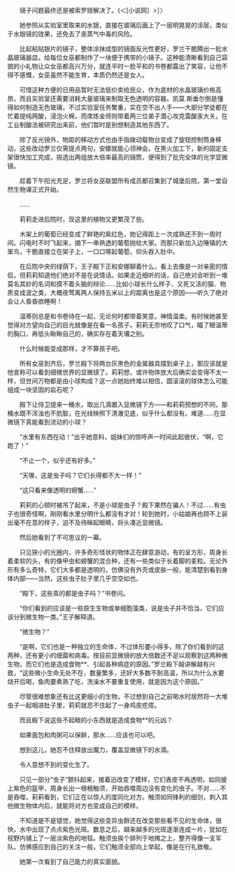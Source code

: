 　　镜子问题最终还是被索罗娅解决了。{＜[小说网］>］〉

　　她参照从实验室里取来的水银，直接在玻璃后画上了一层明晃晃的涂层，类似于水银镜的效果，还免去了汞蒸气中毒的风险。

　　比起粘贴银片的镜子，整体涂抹成型的镜面反光性更好，罗兰干脆腾出一批水晶玻璃器皿，给每位女巫都制作了一块便于携带的小镜子。这种能清晰看到自己容貌的小礼物让众女巫都高兴万分，就连平时一脸平和的书卷都露出了笑容，让他不得不感慨，女巫虽然不能生育，本质仍然还是女人。

　　可惜这种方便的日用品暂时无法低价卖给民众，作为底材的水晶玻璃价格高昂，而且实验室还需要消耗大量玻璃来制取无色透明的容器。凯莫.斯垂尔倒是懂得如何制造无色玻璃，不过实验室任务繁重，实在空不出人手——大部分学徒都在忙着提纯两酸，浸泡火棉，而席炼金师则带着两三位弟子潜心攻克雷酸汞大关。在工业制酸法被研究出来前，他们暂时是别想制造其他东西了。

　　除了反光镜外，物距的移动方式也由手指拨动载物台变成了旋钮控制筒身移动，这些改动罗兰仅需提点两句，安娜就能心领神会。在黑火加工下，新的固定支架很快加工完成，挑选出两组放大倍率最高的镜筒，便得到了批完全体的光学显微镜。

　　趁着下午阳光充足，罗兰将女巫联盟所有成员都召集到了城堡后院，第一堂自然生物课正式开始。

　　……

　　莉莉走进后院时，现这里的植物又更繁茂了些。

　　木架上的葡萄已经变成了鲜艳的紫红色，她记得距上一次成熟还不到一周时间。闪电时不时飞起来，摘下一串熟透的葡萄抛给大家。而那只新加入边陲镇的大笨鸟，干脆直接立在架子上，一口口啄起葡萄，仰头吞入肚中。

　　在后院中央的绿荫下，王子殿下正和安娜聊着什么，看上去像是一对亲密的情侣，但莉莉知道他们绝对不是在说情话。如果走近细听的话，自己绝对会听到一堆莫名其妙的名词和摸不着头脑的辩论……比如小球长什么样子、又死又活的猫、物质变成波之类，大概夜莺离两人保持五米以上的距离也是这个原因——听久了绝对会让人昏昏欲睡啊！

　　温蒂则总是和书卷待在一起，无论何时都带着笑意，神情温柔。有时候她甚至觉得对方望向自己的目光就像是在看一名孩子。莉莉无奈地叹了口气，瞄了眼温蒂的胸口，再低头瞅瞅自己的，确实存在着天壤之别。

　　什么时候能变成那样，才不算孩子吧。

　　所有女巫到齐后，罗兰殿下将两台灰黑色的金属器具摆到桌子上，那应该就是他宣称可以看到细微世界的显微镜了。莉莉想，或许物体放大后确实会变得不太一样，但世间万物都是由小球构成？这一点她始终难以相信，圆滚滚的球体怎么可能组成一块坚固的岩石呢？

　　殿下让侍卫提来一桶水，取出几滴置入显微镜下方——和莉莉预想的不同，那桶水既不浑浊也不肮脏，在光线映照下清澈见底，似乎什么都没有。难道……在显微镜下真能看到流动的小球？

　　“水里有东西在动！”出乎她意料，姐妹们的惊呼声一时间此起彼伏，“啊，它跑了！”

　　“不止一个，似乎还有好多。”

　　“天哪，这是虫子吗？它们长得都不大一样！”

　　“这只看来像透明的螃蟹……”

　　莉莉的心顿时被吊了起来，不是小球是虫子？殿下果然在骗人！不过……有虫子也很奇怪啊，刚刚看水里分明什么都没有才对！轮到她时，小姑娘再也顾不上装出毫不在意的样子，迫不及待眯起眼睛，将头凑近显微镜。

　　然后她看到了不可思议的一幕。

　　只见狭小的光圈内，许多奇形怪状的物体正在肆意游动，有的呈方形，周身长着柔软的头，有的像甲虫和螃蟹的混合种，还有一些类似于长着脚的麦粒。无论外形有多么奇特，它们大多都是透明的，仿佛没有外壳或皮肤一般，能清楚到看到身体内部——当然，这些虫子肚子里几乎空空如也。

　　“殿下，这些真的都是虫子吗？”书卷问。

　　“你们看到的应该是一些原生生物或单细胞藻类，说是虫子并不恰当，它们应该分到微生物一类。”王子解释道。

　　“微生物？”

　　“是啊，它们也是一种独立的生命体，不过体形要小得多，除了你们看到的这两种，还有更小的细菌和病毒。按目前显微镜的放大倍数还不足以观察到这两种微生物，而它们也是造成食物**、引起各种病症的原因。”罗兰殿下越讲解越有兴致，“这些微小生命无处不在，数量繁多，还好大多数不耐高温，所以为什么水要烧开后喝，鱼肉要煮熟了吃，洗澡水不要重复使用，就是因为这个原因。”

　　尽管很难想象还有比这更细小的生物，不过想到自己之前喝水时居然将一大堆虫子一起咽进肚子里，莉莉就忍不住起了一身鸡皮疙瘩。

　　而且殿下说这些不起眼的小东西就是造成食物**的元凶？

　　如果面包和肉粥可以保鲜，那水……应该也可以吧。

　　想到这儿，她忍不住释放出魔力，覆盖显微镜下的水滴。

　　令人意想不到的变化生了。

　　只见一部分“虫子”颤抖起来，接着迅改变了模样，它们表皮不再透明，如同披上紫色的盔甲，周身长出一根根触须，开始吞噬周边没有变化的虫子。不对……不是吞噬，莉莉看到，它们正在以惊人的度同化对方。触须如同锋利的细剑，刺入其他微生物体内后，就能将对方也变成自己的模样。

　　不知道是不是错觉，她觉得这些变异虫群还在改变那些看不见的生命体，很快，水中出现了点点紫色光斑。数息之后，越来越多的光斑逐渐连成一片，犹如在视野内铺上了一层淡紫色的地毯。触须虫挨个排列于地摊之上，整齐得像一支军队。仿佛感应到自己的关注一般，它们触须全部向上举起，像是在行礼致敬。

　　她第一次看到了自己能力的真实面貌。
